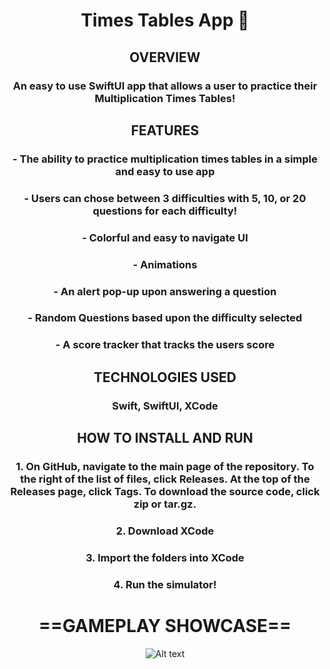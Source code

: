 
<div align="center">
<h1> Times Tables App 📕 </h1>
<h2> OVERVIEW </h2>
<h3> An easy to use SwiftUI app that allows a user to practice their Multiplication Times Tables! </h3>
<h2> FEATURES </h2>
<h3> - The ability to practice multiplication times tables in a simple and easy to use app </h3>
<h3> - Users can chose between 3 difficulties with 5, 10, or 20 questions for each difficulty! </h3>
<h3> - Colorful and easy to navigate UI</h3>
<h3> - Animations </h3>
<h3> - An alert pop-up upon answering a question </h3>
<h3> - Random Questions based upon the difficulty selected </h3>
<h3> - A score tracker that tracks the users score </h3>
<h2> TECHNOLOGIES USED </h2>
<h3> Swift, SwiftUI, XCode </h3>
<h2> HOW TO INSTALL AND RUN </h2>
<h3> 1. On GitHub, navigate to the main page of the repository. To the right of the list of files, click Releases. At the top of the Releases page, click Tags. To download the source code, click zip or tar.gz.
</h3>
<h3> 2. Download XCode </h3>
<h3> 3. Import the folders into XCode </h3>
<h3> 4. Run the simulator! </h3>

# ==GAMEPLAY SHOWCASE==

![Alt text](https://github.com/zheensuseyi/Times-Tables-App/blob/main/timestableappSS/trythiscompressgif.gif
)

</div>
